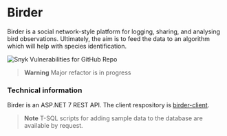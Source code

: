 # Birder
Birder is a social network-style platform for logging, sharing, and analysing bird observations. Ultimately, the aim is to feed the data to an algorithm which will help with species identification. 

![Snyk Vulnerabilities for GitHub Repo](https://img.shields.io/snyk/vulnerabilities/github/WinthorpeCross/birder-server)

> **Warning**
> Major refactor is in progress

### Technical information

Birder is an ASP.NET 7 REST API.
The client respository is [birder-client](https://github.com/WinthorpeCross/birder-server).

> **Note**
> T-SQL scripts for adding sample data to the database are available by request.
